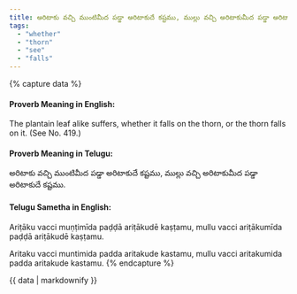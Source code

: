 ```yaml
---
title: అరిటాకు వచ్చి ముంటిమీద పడ్డా అరిటాకుదే కష్టము, ముల్లు వచ్చి అరిటాకుమీద పడ్డా అరిటాకుదే కష్టము.
tags:
  - "whether"
  - "thorn"
  - "see"
  - "falls"
---
```


{% capture data %}
#### Proverb Meaning in English:
The plantain leaf alike suffers, whether it falls on the thorn, or the thorn falls on it.
(See No. 419.)

#### Proverb Meaning in Telugu:
అరిటాకు వచ్చి ముంటిమీద పడ్డా అరిటాకుదే కష్టము, ముల్లు వచ్చి అరిటాకుమీద పడ్డా అరిటాకుదే కష్టము.

#### Telugu Sametha in English:
Ariṭāku vacci muṇṭimīda paḍḍā ariṭākudē kaṣṭamu, mullu vacci ariṭākumīda paḍḍā ariṭākudē kaṣṭamu.

Aritaku vacci muntimida padda aritakude kastamu, mullu vacci aritakumida padda aritakude kastamu.
{% endcapture %}

{{ data | markdownify }}

